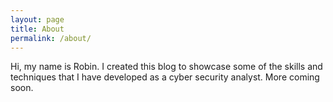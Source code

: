 ```yaml
---
layout: page
title: About
permalink: /about/
---
```


Hi, my name is Robin. I created this blog to showcase some of the skills and techniques that I have developed as a cyber security analyst. More coming soon.
